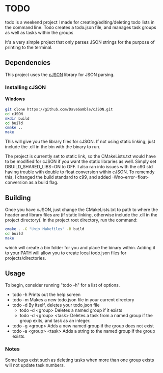# TODO

todo is a weekend project I made for creating/editing/deleting todo lists in the command line. Todo creates a todo.json file, and manages task groups as well as tasks within the groups.

It's a very simple project that only parses JSON strings for the purpose of printing to the terminal.

## Dependencies

This project uses the [cJSON](https://github.com/DaveGamble/cJSON) library for JSON parsing.

### Installing cJSON

#### Windows

```bash
git clone https://github.com/DaveGamble/cJSON.git
cd cJSON
mkdir build
cd build
cmake ..
make
```

This will give you the library files for cJSON. If not using static linking, just include the .dll in the bin with the binary to run.

The project is currently set to static link, so the CMakeLists.txt would have to be modified for cJSON if you want the static libraries as well. Simply
set DBUILD_SHARED_LIBS=ON to OFF. I also ran into issues with the c90 std having trouble with double to float conversion within cJSON.
To rememdy this, I changed the build standard to c99, and added -Wno-error=float-conversion as a build flag.

## Building

Once you have cJSON, just change the CMakeLists.txt to path to where the header and library files are (if static linking, otherwise include the .dll in the project directory).
In the project root directory, run the command:

```bash
cmake . -G "Unix Makefiles" -B build
cd build
make
```

which will create a bin folder for you and place the binary within. Adding it to your PATH will allow you to create local todo.json files for projects/directories.

## Usage

To begin, consider running "todo -h" for a list of options.

- todo -h Prints out the help screen
- todo -m Makes a new todo.json file in your current directory
- todo -d By itself, deletes your todo.json file
  - todo -d \<group\> Deletes a named group if it exists
  - todo -d \<group\> \<task\> Deletes a task from a named group if the group exits, and task as an integer.
- todo -g \<group\> Adds a new named group if the group does not exist
- todo -a \<group\> \<task\> Adds a string to the named group if the group exists.

### Notes

Some bugs exist such as deleting tasks when more than one group exists will not update task numbers.
